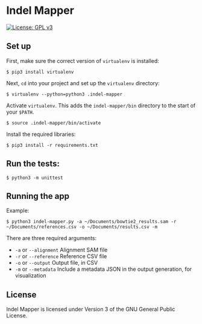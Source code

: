 # Indel Mapper

[![License: GPL v3](https://img.shields.io/badge/License-GPL%20v3-blue.svg)](http://www.gnu.org/licenses/gpl-3.0)

## Set up

First, make sure the correct version of `virtualenv` is installed:

```shell
$ pip3 install virtualenv
```

Next, `cd` into your project and set up the `virtualenv` directory:

```shell
$ virtualenv --python=python3 .indel-mapper
```

Activate `virtualenv`. This adds the `indel-mapper/bin` directory to the start
of your `$PATH`.

```shell
$ source .indel-mapper/bin/activate
```

Install the required libraries:

```shell
$ pip3 install -r requirements.txt
```

## Run the tests:

```shell
$ python3 -m unittest
```

## Running the app

Example:

```shell
$ python3 indel-mapper.py -a ~/Documents/bowtie2_results.sam -r ~/Documents/references.csv -o ~/Documents/results.csv -m
```

There are three required arguments:

* `-a` or `--alignment` Alignment SAM file
* `-r` or `--reference` Reference CSV file
* `-o` or `--output` Output file, in CSV
* `-m` or `--metadata` Include a metadata JSON in the output generation, for visualization

## License

Indel Mapper is licensed under Version 3 of the GNU General Public License.
